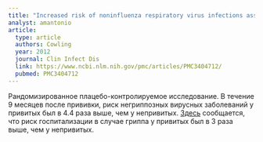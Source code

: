 ```yaml
---
title: "Increased risk of noninfluenza respiratory virus infections associated with receipt of inactivated influenza vaccine"
analyst: amantonio
article:
  type: article
  authors: Cowling
  year: 2012
  journal: Clin Infect Dis
  link: https://www.ncbi.nlm.nih.gov/pmc/articles/PMC3404712/
  pubmed: PMC3404712
---
```


Рандомизированное плацебо-контролируемое исследование. В течение 9 месяцев после прививки, риск негриппозных вирусных заболеваний у привитых был в 4.4 раза выше, чем у непривитых.
[Здесь](https://www.sciencedaily.com/releases/2009/05/090519172045.htm) сообщается, что риск госпитализации в случае гриппа у привитых был в 3 раза выше, чем у непривитых.
